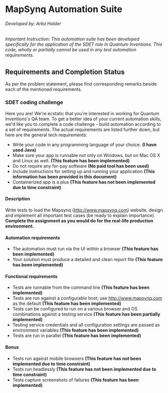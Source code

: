 # MapSynq Automation Suite
###### Developed by: Arka Halder
###### Important Instruction: This automation suite has been developed specifically for the application of the SDET role in Quantum Inventions. This code, wholly or partially cannot be used in any test automation requirements.
## Requirements and Completion Status

As per the problem statement, please find corresponding remarks beside each of the mentioned requirements. 

### SDET coding challenge
Here you are! We're ecstatic that you're interested in working for Quantum Inventions's QA team. To get a better idea of your current automation skills, we'd like you to complete a code challenge - build automation according to a set of requirements. The actual requirements are listed further down, but here are the general tech requirements:
- Write your code in any programming language of your choice. **(I have used Java)**
- Make sure your app is runnable not only on Windows, but on Mac OS X and Linux as well. **(This feature has been implemented)**
- Do not require any for-pay software **(No paid tool has been used)**
- Include instructions for setting up and running your application **(This information has been provided in this document)**
- Containerized app is a plus **(This feature has not been implemented due to time constraint)**

#### Description 
Write tests to load the Mapsynq (http://www.mapsynq.com) website, design and implement all important test cases (be ready to explain importance). 
**Complete the assignment as you would do for the real-life production environment.**

#### Automation requirements
- The automation must run via the UI within a browser **(This feature has been implemented)**
- Your solution must produce a detailed and clean report file **(This feature has been implemented)**

#### Functional requirements
- Tests are runnable from the command line **(This feature has been implemented)**
- Tests are run against a configurable host, use http://www.mapsynq.com as the default **(This feature has been implemented)**
- Tests can be configured to run on a various browser and OS combinations against a testing service **(This feature has been partially implemented)**
- Testing service credentials and all configuration settings are passed as environment variables **(This feature has been implemented)**
- Tests are run in parallel **(This feature has been implemented)**

#### Bonus
- Tests run against mobile browsers **(This feature has not been implemented due to time constraint)**
- Tests run headlessly **(This feature has not been implemented due to time constraint)**
- Tests capture screenshots of failures  **(This feature has been implemented)**

